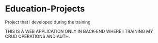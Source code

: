 # Education-Projects
Project that I developed during the training


THIS IS A WEB APPLICATION ONLY IN BACK-END WHERE I TRAINING MY CRUD OPERATIONS AND AUTH.
